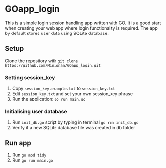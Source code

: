 # GOapp_login

This is a simple login session handling app written with GO.
It is a good start when creating your web app where login functionality is required.
The app by default stores user data using SQLite database.

## Setup

Clone the repository with `git clone https://github.com/Minionan/GOapp_login.git`

### Setting session_key

1. Copy `session_key.example.txt` to `session_key.txt`
2. Edit `session_key.txt` and set your own session_key phrase
3. Run the application: `go run main.go`

### Initialising user database

1. Run `init_db.go` script by typing in terminal `go run init_db.go`
2. Verify if a new SQLite database file was created in db folder

## Run app

1. Run `go mod tidy`
2. Run `go run main.go`
